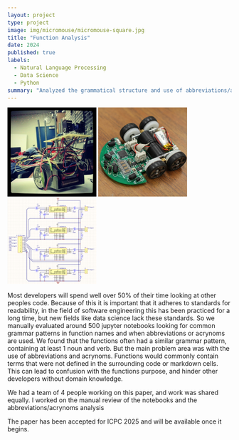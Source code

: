 ```yaml
---
layout: project
type: project
image: img/micromouse/micromouse-square.jpg
title: "Function Analysis"
date: 2024
published: true
labels:
  - Natural Language Processing
  - Data Science
  - Python
summary: "Analyzed the grammatical structure and use of abbreviations/acronyms in method names from Juypter notebooks for a paper at ICPC 2025"
---
```


<div class="text-center p-4">
  <img width="200px" src="../img/micromouse/micromouse-robot.png" class="img-thumbnail" >
  <img width="200px" src="../img/micromouse/micromouse-robot-2.jpg" class="img-thumbnail" >
  <img width="200px" src="../img/micromouse/micromouse-circuit.png" class="img-thumbnail" >
</div>

Most developers will spend well over 50% of their time looking at other peoples code. Because of this it is important that it adheres to standards for readability, in the field of software engineering this has been 
practiced for a long time, but new fields like data science lack these standards. So we manually evaluated around 500 jupyter notebooks looking for common grammar patterns in function names and when abbreviations 
or acrynoms are used. We found that the functions often had a similar grammar pattern, containing at least 1 noun and verb. But the main problem area was with the use of abbreviations and acrynoms. Functions would
commonly contain terms that were not defined in the surrounding code or markdown cells. This can lead to confusion with the functions purpose, and hinder other developers without domain knowledge.

We had a team of 4 people working on this paper, and work was shared equally. I worked on the manual review of the notebooks and the abbreviations/acrynoms analysis

The paper has been accepted for ICPC 2025 and will be available once it begins.
